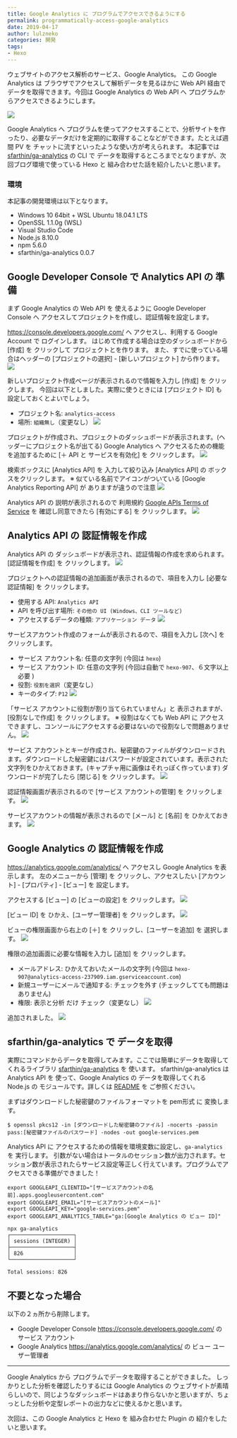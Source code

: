 ```yaml
---
title: Google Analytics に プログラムでアクセスできるようにする
permalink: programmatically-access-google-analytics
date: 2019-04-17
author: lulzneko
categories: 開発
tags:
- Hexo
---
```


ウェブサイトのアクセス解析のサービス、Google Analytics。
この Google Analytics は ブラウザでアクセスして解析データを見るほかに Web API 経由でデータを取得できます。今回は Google Analytics の Web API へ プログラムからアクセスできるようにします。

![](/articles/assets/lulzneko/develop/develop.jpg)


Google Analytics へ プログラムを使ってアクセスすることで、分析サイトを作ったり、必要なデータだけを定期的に取得することなどができます。たとえば週間 PV を チャットに流すといったような使い方が考えられます。
本記事では [sfarthin/ga-analytics](https://github.com/sfarthin/ga-analytics) の CLI で データを取得するところまでとなりますが、次回ブログ環境で使っている Hexo と 組み合わせた話を紹介したいと思います。

### 環境
本記事の開発環境は以下となります。
- Windows 10 64bit + WSL Ubuntu 18.04.1 LTS
- OpenSSL 1.1.0g (WSL)
- Visual Studio Code
- Node.js 8.10.0
- npm 5.6.0
- sfarthin/ga-analytics 0.0.7


## Google Developer Console で Analytics API の 準備
まず Google Analytics の Web API を 使えるように Google Developer Console へ アクセスしてプロジェクトを作成し、認証情報を設定します。

https://console.developers.google.com/ へ アクセスし、利用する Google Account で ログインします。
はじめて作成する場合は空のダッシュボードから [作成] を クリックして プロジェクトとを作ります。
また、すでに使っている場合はヘッダーの [プロジェクトの選択] - [新しいプロジェクト] から作ります。
![](/articles/assets/lulzneko/develop/google/analytics/01.png)

新しいプロジェクト作成ページが表示されるので情報を入力し [作成] を クリックします。
今回は以下としました。実際に使うときには [プロジェクト ID] も 設定しておくとよいでしょう。
- プロジェクト名: `analytics-access`
- 場所: `組織無し`（変更なし）
![](/articles/assets/lulzneko/develop/google/analytics/02.png)

プロジェクトが作成され、プロジェクトのダッシュボードが表示されます。(ヘッダーにプロジェクト名が出てる)
Google Analytics へ アクセスるための機能を追加するために [＋ API と サービスを有効化] を クリックします。
![](/articles/assets/lulzneko/develop/google/analytics/03.png)

検索ボックスに [Analytics API] を 入力して絞り込み [Analytics API] の ボックスをクリックします。
※ 似ている名前でアイコンがついている [Google Analytics Reporting API] が ありますが違うので注意
![](/articles/assets/lulzneko/develop/google/analytics/04.png)

Analytics API の 説明が表示されるので 利用規約 [Google APIs Terms of Service](https://console.developers.google.com/tos?id=universal) を 確認し同意できたら [有効にする] を クリックします。
![](/articles/assets/lulzneko/develop/google/analytics/05.png)


## Analytics API の 認証情報を作成
Analytics API の ダッシュボードが表示され、認証情報の作成を求められます。
[認証情報を作成] を クリックします。
![](/articles/assets/lulzneko/develop/google/analytics/06.png)

プロジェクトへの認証情報の追加画面が表示されるので、項目を入力し [必要な認証情報] を クリックします。
- 使用する API: `Analytics API`
- API を呼び出す場所: `その他の UI (Windows、CLI ツールなど)`
- アクセスするデータの種類: `アプリケーション データ`
![](/articles/assets/lulzneko/develop/google/analytics/07.png)

サービスアカウント作成のフォームが表示されるので、項目を入力し [次へ] を クリックします。
- サービス アカウント名: 任意の文字列 (今回は `hexo`)
- サービス アカウント ID: 任意の文字列 (今回は自動で `hexo-907`、６文字以上必要 )
- 役割: `役割を選択`（変更なし）
- キーのタイプ: `P12`
![](/articles/assets/lulzneko/develop/google/analytics/08.png)

「サービス アカウントに役割が割り当てられていません」と 表示されますが、[役割なしで作成] を クリックします。
※ 役割はなくても Web API に アクセスできますし、コンソールにアクセスする必要はないので役割なしで問題ありません。
![](/articles/assets/lulzneko/develop/google/analytics/09.png)

サービス アカウントとキーが作成され、秘密鍵のファイルがダウンロードされます。ダウンロードした秘密鍵にはパスワードが設定されています。表示された文字列をひかえておきます。(キャプチャ用に画像はそれっぽく作っています)
ダウンロードが完了したら [閉じる] を クリックします。
![](/articles/assets/lulzneko/develop/google/analytics/10.png)

認証情報画面が表示されるので [サービス アカウントの管理] を クリックします。
![](/articles/assets/lulzneko/develop/google/analytics/11.png)

サービスアカウントの情報が表示されるので [メール] と [名前] を ひかえておきます。
![](/articles/assets/lulzneko/develop/google/analytics/12.png)


## Google Analytics の 認証情報を作成
https://analytics.google.com/analytics/ へ アクセスし Google Analytics を表示します。
左のメニューから [管理] を クリックし、アクセスしたい [アカウント] - [プロパティ] - [ビュー] を 設定します。

アクセスする [ビュー] の [ビューの設定] を クリックします。
![](/articles/assets/lulzneko/develop/google/analytics/13.png)

[ビュー ID] を ひかえ、[ユーザー管理者] を クリックします。
![](/articles/assets/lulzneko/develop/google/analytics/14.png)

ビューの権限画面から右上の [＋] を クリックし、[ユーザーを追加] を 選択します。
![](/articles/assets/lulzneko/develop/google/analytics/15.png)

権限の追加画面に必要な情報を入力し [追加] を クリックします。
- メールアドレス: ひかえておいたメールの文字列 (今回は `hexo-907@analytics-access-237909.iam.gserviceaccount.com`)
- 新規ユーザーにメールで通知する: チェックを外す (チェックしてても問題はありません)
- 権限: 表示と分析 だけ チェック（変更なし）
![](/articles/assets/lulzneko/develop/google/analytics/16.png)

追加されました。
![](/articles/assets/lulzneko/develop/google/analytics/17.png)


## sfarthin/ga-analytics で データを取得
実際にコマンドからデータを取得してみます。ここでは簡単にデータを取得してくれるライブラリ [sfarthin/ga-analytics](https://github.com/sfarthin/ga-analytics) を 使います。 sfarthin/ga-analytics は Analytics API を 使って、Google Analytics の データを取得してくれる Node.js の モジュールです。詳しくは [README](https://github.com/sfarthin/ga-analytics#readme) を ご参照ください。

まずはダウンロードした秘密鍵のファイルフォーマットを pem形式 に 変換します。
```console
$ openssl pkcs12 -in [ダウンロードした秘密鍵のファイル] -nocerts -passin pass:[秘密鍵ファイルのパスワード] -nodes -out google-services.pem
```

Analytics API に アクセスするための情報を環境変数に設定し、`ga-analytics` を 実行します。
引数がない場合はトータルのセッション数が出力されます。セッション数が表示されたらサービス設定等正しく行えています。プログラムでアクセスできる準備ができました！
```console
export GOOGLEAPI_CLIENTID="[サービスアカウントの名前].apps.googleusercontent.com"
export GOOGLEAPI_EMAIL="[サービスアカウントのメール]"
export GOOGLEAPI_KEY="google-services.pem"
export GOOGLEAPI_ANALYTICS_TABLE="ga:[Google Analytics の ビュー ID]"

npx ga-analytics
┌────────────────────┐
│ sessions (INTEGER) │
├────────────────────┤
│ 826                │
└────────────────────┘

Total sessions: 826
```


## 不要となった場合
以下の２ヵ所から削除します。
- Google Developer Console https://console.developers.google.com/ の サービス アカウント
- Google Analytics https://analytics.google.com/analytics/ の ビュー ユーザー管理者



----

Google Analytics から プログラムでデータを取得することができました。
しっかりとした分析を確認したりするには Google Analytics の ウェブサイトが素晴らしいので、同じようなダッシュボードはあまり作らないかと思いますが、ちょっとした分析や定型レポートの出力などに使えるかと思います。

次回は、この Google Analytics と Hexo を 組み合わせた Plugin の 紹介をしたいと思います。
